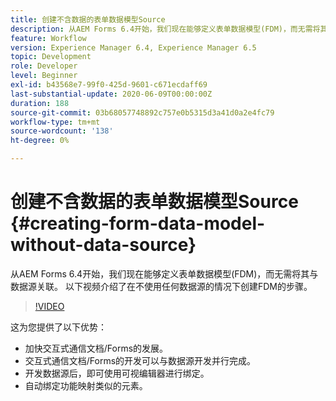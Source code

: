 ```yaml
---
title: 创建不含数据的表单数据模型Source
description: 从AEM Forms 6.4开始，我们现在能够定义表单数据模型(FDM)，而无需将其与数据源关联。 以下视频介绍了在不使用任何数据源的情况下创建FDM的步骤。
feature: Workflow
version: Experience Manager 6.4, Experience Manager 6.5
topic: Development
role: Developer
level: Beginner
exl-id: b43568e7-99f0-425d-9601-c671ecdaff69
last-substantial-update: 2020-06-09T00:00:00Z
duration: 188
source-git-commit: 03b68057748892c757e0b5315d3a41d0a2e4fc79
workflow-type: tm+mt
source-wordcount: '138'
ht-degree: 0%

---
```


# 创建不含数据的表单数据模型Source {#creating-form-data-model-without-data-source}

从AEM Forms 6.4开始，我们现在能够定义表单数据模型(FDM)，而无需将其与数据源关联。 以下视频介绍了在不使用任何数据源的情况下创建FDM的步骤。

>[!VIDEO](https://video.tv.adobe.com/v/39407?quality=12&learn=on&captions=chi_hans)

这为您提供了以下优势：

* 加快交互式通信文档/Forms的发展。
* 交互式通信文档/Forms的开发可以与数据源开发并行完成。
* 开发数据源后，即可使用可视编辑器进行绑定。
* 自动绑定功能映射类似的元素。
